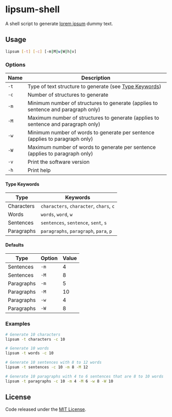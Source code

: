 # lipsum-shell

A shell script to generate [lorem ipsum](https://en.wikipedia.org/wiki/Lorem_ipsum) dummy text.

## Usage

```sh
lipsum [-t] [-c] [-m|M|w|W|h|v]
```

### Options

| Name | Description |
| --- | --- |
| `-t` | Type of text structure to generate (see [Type Keywords](#type-keywords)) |
| `-c` | Number of structures to generate |
| `-m` | Minimum number of structures to generate (applies to sentence and paragraph only) |
| `-M` | Maximum number of structures to generate (applies to sentence and paragraph only) |
| `-w` | Minimum number of words to generate per sentence (applies to paragraph only) |
| `-W` | Maximum number of words to generate per sentence (applies to paragraph only) |
| `-v` | Print the software version |
| `-h` | Print help |

#### Type Keywords

| Type | Keywords |
| --- | --- |
| Characters | `characters`, `character`, `chars`, `c` |
| Words | `words`, `word`, `w` |
| Sentences | `sentences`, `sentence`, `sent`, `s` |
| Paragraphs | `paragraphs`, `paragraph`, `para`, `p` |

#### Defaults

| Type | Option | Value |
| --- | --- | --- |
| Sentences | `-m` | 4 |
| Sentences | `-M` | 8 |
| Paragraphs | `-m` | 5 |
| Paragraphs | `-M` | 10 |
| Paragraphs | `-w` | 4 |
| Paragraphs | `-W` | 8 |

### Examples

```sh
# Generate 10 characters
lipsum -t characters -c 10

# Generate 10 words
lipsum -t words -c 10

# Generate 10 sentences with 8 to 12 words
lipsum -t sentences -c 10 -m 8 -M 12

# Generate 10 paragraphs with 4 to 6 sentences that are 8 to 10 words
lipsum -t paragraphs -c 10 -m 4 -M 6 -w 8 -W 10
```

## License

Code released under the [MIT License](https://github.com/alexchantastic/lipsum-shell/blob/master/LICENSE).
